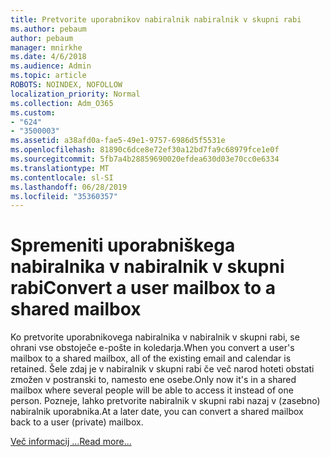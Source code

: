 ```yaml
---
title: Pretvorite uporabnikov nabiralnik nabiralnik v skupni rabi
ms.author: pebaum
author: pebaum
manager: mnirkhe
ms.date: 4/6/2018
ms.audience: Admin
ms.topic: article
ROBOTS: NOINDEX, NOFOLLOW
localization_priority: Normal
ms.collection: Adm_O365
ms.custom:
- "624"
- "3500003"
ms.assetid: a38afd0a-fae5-49e1-9757-6986d5f5531e
ms.openlocfilehash: 81890c6dce8e72ef30a12bd7fa9c68979fce1e0f
ms.sourcegitcommit: 5fb7a4b28859690020efdea630d03e70cc0e6334
ms.translationtype: MT
ms.contentlocale: sl-SI
ms.lasthandoff: 06/28/2019
ms.locfileid: "35360357"
---
```

# <a name="convert-a-user-mailbox-to-a-shared-mailbox"></a><span data-ttu-id="bcb18-102">Spremeniti uporabniškega nabiralnika v nabiralnik v skupni rabi</span><span class="sxs-lookup"><span data-stu-id="bcb18-102">Convert a user mailbox to a shared mailbox</span></span>

<span data-ttu-id="bcb18-103">Ko pretvorite uporabnikovega nabiralnika v nabiralnik v skupni rabi, se ohrani vse obstoječe e-pošte in koledarja.</span><span class="sxs-lookup"><span data-stu-id="bcb18-103">When you convert a user's mailbox to a shared mailbox, all of the existing email and calendar is retained.</span></span> <span data-ttu-id="bcb18-104">Šele zdaj je v nabiralnik v skupni rabi če več narod hoteti obstati zmožen v postranski to, namesto ene osebe.</span><span class="sxs-lookup"><span data-stu-id="bcb18-104">Only now it's in a shared mailbox where several people will be able to access it instead of one person.</span></span> <span data-ttu-id="bcb18-105">Pozneje, lahko pretvorite nabiralnik v skupni rabi nazaj v (zasebno) nabiralnik uporabnika.</span><span class="sxs-lookup"><span data-stu-id="bcb18-105">At a later date, you can convert a shared mailbox back to a user (private) mailbox.</span></span>
  
[<span data-ttu-id="bcb18-106">Več informacij ...</span><span class="sxs-lookup"><span data-stu-id="bcb18-106">Read more...</span></span>](https://support.office.com/article/2e122487-e1f5-4f26-ba41-5689249d93ba)
  